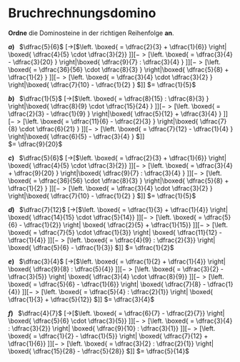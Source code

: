 <!--
version:  0.0.1

language: de

@style
input {
    text-align: center;
}

.flex-container {
    display: flex;
    flex-wrap: wrap;
    align-items: stretch;
    gap: 20px;
}

.flex-child {
    flex: 1;
    min-width: 350px;
    margin-right: 20px;
}

@media (max-width: 400px) {
    .flex-child {
        flex: 100%;
        margin-right: 0;
    }
}
@end

formula: \carry   \textcolor{red}{\scriptsize #1}
formula: \digit   \rlap{\carry{#1}}\phantom{#2}#2
formula: \permil  \text{‰}


import: https://raw.githubusercontent.com/LiaTemplates/Tikz-Jax/main/README.md

script: https://cdn.jsdelivr.net/gh/LiaTemplates/Tikz-Jax@main/dist/index.js

import: https://raw.githubusercontent.com/liaTemplates/algebrite/master/README.md

import: https://raw.githubusercontent.com/LiaTemplates/GGBScript/refs/heads/main/README.md




tags: Bruchrechnung, leicht, normal, Bestimmen

comment: Bilde eine Dominoreihe aus vier Dominosteinen, auf denen Bruchrechnung zu finden ist.

author: Martin Lommatzsch

-->




# Bruchrechnungsdomino


**Ordne** die Dominosteine in der richtigen Reihenfolge **an**.

<!-- data-randomize="true"  
data-solution-button="5"  -->
__$a)\;\;$__ $\dfrac{5}{6}$ 
 [->[$\left. \boxed{ = \dfrac{2}{3} + \dfrac{1}{6}} \right\| \boxed{ \dfrac{4}{5} \cdot \dfrac{3}{2}}  $]]
 [->[$\left. \boxed{ =  \dfrac{3}{4} - \dfrac{3}{20} } \right\|\boxed{ \dfrac{9}{7} : \dfrac{3}{4}  }  $]]
 [->[$\left. \boxed{ =  \dfrac{36}{56} \cdot \dfrac{8}{3} } \right\|\boxed{ \dfrac{5}{8} + \dfrac{1}{2} }  $]]
 [->[$\left. \boxed{ =  \dfrac{3}{4} \cdot \dfrac{3}{2} } \right\|\boxed{ \dfrac{7}{10} - \dfrac{1}{2} }  $]]
$= \dfrac{1}{5}$


<!-- data-randomize="true"  
data-solution-button="5"  -->
__$b)\;\;$__ $\dfrac{1}{5}$ 
 [->[$\left. \boxed{ =  \dfrac{8}{15} : \dfrac{8}{3} } \right\|\boxed{ \dfrac{8}{9} \cdot \dfrac{15}{24} }  $]]
 [->[$\left. \boxed{ =  \dfrac{2}{3} - \dfrac{1}{9} } \right\|\boxed{ \dfrac{5}{12} + \dfrac{3}{4} }  $]]
 [->[$\left. \boxed{ =  \dfrac{11}{6} - \dfrac{2}{3} } \right\|\boxed{ \dfrac{7}{8} \cdot \dfrac{6}{21} }  $]]
 [->[$\left. \boxed{ =  \dfrac{7}{12} - \dfrac{1}{4} } \right\|\boxed{ \dfrac{6}{5} - \dfrac{3}{4} }  $]]  
$= \dfrac{9}{20}$

<!-- data-randomize="true"  
data-solution-button="5"  -->
__$c)\;\;$__ $\dfrac{5}{6}$ 
 [->[$\left. \boxed{ = \dfrac{2}{3} + \dfrac{1}{6}} \right\| \boxed{ \dfrac{4}{5} \cdot \dfrac{3}{2}}  $]]
 [->[$\left. \boxed{ =  \dfrac{3}{4} + \dfrac{9}{20} } \right\|\boxed{ \dfrac{9}{7} : \dfrac{3}{4}  }  $]]
 [->[$\left. \boxed{ =  \dfrac{36}{56} \cdot \dfrac{8}{3} } \right\|\boxed{ \dfrac{5}{8} + \dfrac{1}{2} }  $]]
 [->[$\left. \boxed{ =  \dfrac{3}{4} \cdot \dfrac{3}{2} } \right\|\boxed{ \dfrac{7}{10} - \dfrac{1}{2} }  $]]
$= \dfrac{1}{5}$


<!-- data-randomize="true"  
data-solution-button="5"  -->
__$d)\;\;$__ $\dfrac{7}{12}$
 [->[$\left. \boxed{ = \dfrac{1}{3} + \dfrac{1}{4}} \right\| \boxed{ \dfrac{14}{15} \cdot \dfrac{5}{14}} $]]
 [->[$\left. \boxed{ = \dfrac{5}{6} - \dfrac{1}{2}} \right\| \boxed{ \dfrac{2}{5} + \dfrac{1}{15}} $]]
 [->[$\left. \boxed{ = \dfrac{7}{5} \cdot \dfrac{1}{3}} \right\| \boxed{ \dfrac{11}{12} - \dfrac{1}{4}} $]]
 [->[$\left. \boxed{ = \dfrac{4}{9} : \dfrac{2}{3}} \right\| \boxed{ \dfrac{5}{6} - \dfrac{1}{3}} $]]
$= \dfrac{1}{2}$



<!-- data-randomize="true"  
data-solution-button="5"  -->
__$e)\;\;$__ $\dfrac{3}{4}$
 [->[$\left. \boxed{ = \dfrac{1}{2} + \dfrac{1}{4}} \right\| \boxed{ \dfrac{9}{8} : \dfrac{5}{4}} $]]
 [->[$\left. \boxed{ = \dfrac{3}{2} - \dfrac{3}{5}} \right\| \boxed{ \dfrac{3}{4} \cdot \dfrac{8}{9}} $]]
 [->[$\left. \boxed{ = \dfrac{5}{6} - \dfrac{1}{6}} \right\| \boxed{ \dfrac{7}{8} - \dfrac{1}{4}} $]]
 [->[$\left. \boxed{ = \dfrac{5}{4} : \dfrac{2}{1}} \right\| \boxed{ \dfrac{1}{3} + \dfrac{5}{12}} $]]
$= \dfrac{3}{4}$




<!-- data-randomize="true"  
data-solution-button="5"  -->
__$f)\;\;$__ $\dfrac{4}{7}$
 [->[$\left. \boxed{ = \dfrac{6}{7} - \dfrac{2}{7}} \right\| \boxed{ \dfrac{5}{6} \cdot \dfrac{3}{5}} $]]
 [->[$\left. \boxed{ = \dfrac{3}{4} : \dfrac{3}{2}} \right\| \boxed{ \dfrac{9}{10} : \dfrac{3}{1}} $]]
 [->[$\left. \boxed{ = \dfrac{1}{2} - \dfrac{1}{5}} \right\| \boxed{ \dfrac{7}{12} + \dfrac{1}{6}} $]]
 [->[$\left. \boxed{ = \dfrac{3}{2} : \dfrac{2}{1}} \right\| \boxed{ \dfrac{15}{28} - \dfrac{5}{28}} $]]
$= \dfrac{5}{14}$
